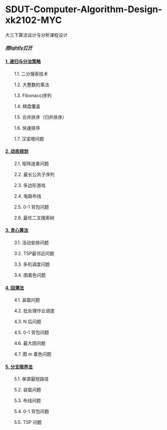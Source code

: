 # SDUT-Computer-Algorithm-Design-xk2102-MYC
大三下算法设计与分析课程设计

##### [用lightly打开](https://a2174d5c.lightly.teamcode.com/)

#### [1. 递归与分治策略](https://a2174d5c.lightly.teamcode.com/)
&emsp;&emsp;1.1. 二分搜索技术

&emsp;&emsp;1.2. 大整数的乘法

&emsp;&emsp;1.3. Fibonacci序列

&emsp;&emsp;1.4. 棋盘覆盖

&emsp;&emsp;1.5. 合并排序（归并排序）

&emsp;&emsp;1.6. 快速排序

&emsp;&emsp;1.7. 汉诺塔问题

#### [2. 动态规划](https://a2174d5c.lightly.teamcode.com/)

&emsp;&emsp;2.1. 矩阵连乘问题

&emsp;&emsp;2.2. 最长公共子序列

&emsp;&emsp;2.3. 多边形游戏

&emsp;&emsp;2.4. 电路布线

&emsp;&emsp;2.5. 0-1 背包问题 

&emsp;&emsp;2.6. 最优二叉搜索树


#### [3. 贪心算法](https://a2174d5c.lightly.teamcode.com/)

&emsp;&emsp;3.1. 活动安排问题

&emsp;&emsp;3.2. TSP最邻近问题

&emsp;&emsp;3.3. 多机调度问题

&emsp;&emsp;3.4. 图着色问题

#### [4. 回溯法](https://a2174d5c.lightly.teamcode.com/)

&emsp;&emsp;4.1. 装载问题

&emsp;&emsp;4.2. 批处理作业调度

&emsp;&emsp;4.3. N 后问题

&emsp;&emsp;4.5. 0-1 背包问题

&emsp;&emsp;4.6. 最大团问题

&emsp;&emsp;4.7. 图 m 着色问题


#### [5. 分支限界法](https://a2174d5c.lightly.teamcode.com/)

&emsp;&emsp;5.1. 单源最短路径

&emsp;&emsp;5.2. 装载问题

&emsp;&emsp;5.3. 布线问题

&emsp;&emsp;5.4. 0-1 背包问题

&emsp;&emsp;5.5. TSP 问题




